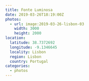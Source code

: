 ```yaml
---
title: Fonte Luminosa
date: 2019-03-26T18:19:00Z
photos:
  - url: image:2019-03-26-lisbon-03
    width: 3000
    height: 2000
location:
  latitude: 38.7372692
  longitude: -9.1346645
  locality: Lisbon
  region: Lisbon
  country: Portugal
categories:
  - photos
---
```

